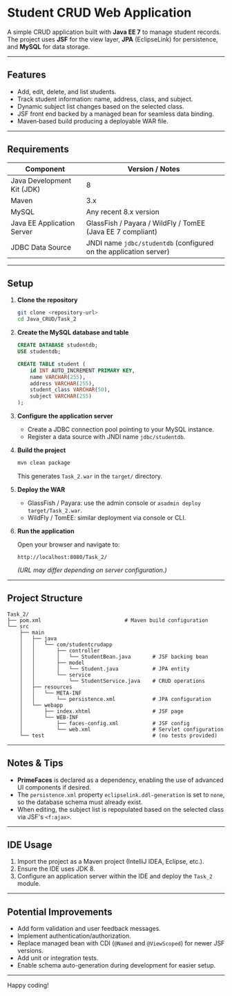 # Student CRUD Web Application

A simple CRUD application built with **Java EE 7** to manage student records. The project uses **JSF** for the view layer, **JPA** (EclipseLink) for persistence, and **MySQL** for data storage.

---

## Features

- Add, edit, delete, and list students.
- Track student information: name, address, class, and subject.
- Dynamic subject list changes based on the selected class.
- JSF front end backed by a managed bean for seamless data binding.
- Maven‐based build producing a deployable WAR file.

---

## Requirements

| Component                     | Version / Notes                                                       |
| ----------------------------- | --------------------------------------------------------------------- |
| Java Development Kit (JDK)   | 8                                                                     |
| Maven                         | 3.x                                                                  |
| MySQL                         | Any recent 8.x version                                                |
| Java EE Application Server    | GlassFish / Payara / WildFly / TomEE (Java EE 7 compliant)           |
| JDBC Data Source              | JNDI name `jdbc/studentdb` (configured on the application server)     |

---

## Setup

1. **Clone the repository**
   ```bash
   git clone <repository-url>
   cd Java_CRUD/Task_2
   ```

2. **Create the MySQL database and table**
   ```sql
   CREATE DATABASE studentdb;
   USE studentdb;

   CREATE TABLE student (
       id INT AUTO_INCREMENT PRIMARY KEY,
       name VARCHAR(255),
       address VARCHAR(255),
       student_class VARCHAR(50),
       subject VARCHAR(255)
   );
   ```

3. **Configure the application server**

   - Create a JDBC connection pool pointing to your MySQL instance.
   - Register a data source with JNDI name `jdbc/studentdb`.

4. **Build the project**
   ```bash
   mvn clean package
   ```
   This generates `Task_2.war` in the `target/` directory.

5. **Deploy the WAR**

   - GlassFish / Payara: use the admin console or `asadmin deploy target/Task_2.war`.
   - WildFly / TomEE: similar deployment via console or CLI.

6. **Run the application**

   Open your browser and navigate to:
   ```
   http://localhost:8080/Task_2/
   ```
   *(URL may differ depending on server configuration.)*

---

## Project Structure

```
Task_2/
├── pom.xml                           # Maven build configuration
└── src
    ├── main
    │   ├── java
    │   │   └── com/studentcrudapp
    │   │       ├── controller
    │   │       │   └── StudentBean.java       # JSF backing bean
    │   │       ├── model
    │   │       │   └── Student.java           # JPA entity
    │   │       └── service
    │   │           └── StudentService.java    # CRUD operations
    │   ├── resources
    │   │   └── META-INF
    │   │       └── persistence.xml            # JPA configuration
    │   └── webapp
    │       ├── index.xhtml                    # JSF page
    │       └── WEB-INF
    │           ├── faces-config.xml           # JSF config
    │           └── web.xml                    # Servlet configuration
    └── test                                   # (no tests provided)
```

---

## Notes & Tips

- **PrimeFaces** is declared as a dependency, enabling the use of advanced UI components if desired.
- The `persistence.xml` property `eclipselink.ddl-generation` is set to `none`, so the database schema must already exist.
- When editing, the subject list is repopulated based on the selected class via JSF's `<f:ajax>`.

---

## IDE Usage

1. Import the project as a Maven project (IntelliJ IDEA, Eclipse, etc.).
2. Ensure the IDE uses JDK 8.
3. Configure an application server within the IDE and deploy the `Task_2` module.

---

## Potential Improvements

- Add form validation and user feedback messages.
- Implement authentication/authorization.
- Replace managed bean with CDI (`@Named` and `@ViewScoped`) for newer JSF versions.
- Add unit or integration tests.
- Enable schema auto-generation during development for easier setup.

---

Happy coding!
